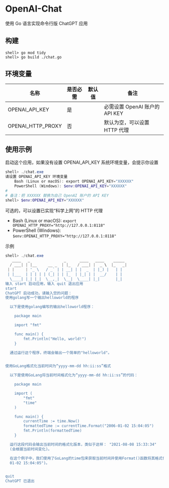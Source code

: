 # OpenAI-Chat

使用 Go 语言实现命令行版 ChatGPT 应用

## 构建

```
shell> go mod tidy
shell> go build ./chat.go
```

## 环境变量

| 名称 | 是否必需 | 默认值 | 备注 |
| ------------ | ------------ | ------------ | ------------ |
| OPENAI_API_KEY | 是 |  | 必需设置 OpenAI 账户的 API KEY |
| OPENAI_HTTP_PROXY | 否 |  | 默认为空，可以设置 HTTP 代理 |

## 使用示例

启动这个应用，如果没有设置 OPENAI_API_KEY 系统环境变量，会提示你设置

```PowerShell
shell> ./chat.exe
请设置 OPENAI_API_KEY 环境变量
    Bash (Linux or macOS): export OPENAI_API_KEY="XXXXXX"
    PowerShell (Windows): $env:OPENAI_API_KEY="XXXXXX"
#
# 备注：把 XXXXXX 替换为自己 OpenAI 账户的 API KEY
shell> $env:OPENAI_API_KEY="XXXXXX"
```

可选的，可以设置已实现“科学上网”的 HTTP 代理
 - Bash (Linux or macOS): `export OPENAI_HTTP_PROXY="http://127.0.0.1:8118"`
 - PowerShell (Windows): `$env:OPENAI_HTTP_PROXY="http://127.0.0.1:8118"`

示例

```PowerShell
shell> ./chat.exe
   ____   _               _      ____   ____    _____
  / ___| | |__     __ _  | |_   / ___| |  _ \  |_   _|
 | |     | '_ \   / _` | | __| | |  _  | |_) |   | |
 | |___  | | | | | (_| | | |_  | |_| | |  __/    | |
  \____| |_| |_|  \__,_|  \__|  \____| |_|       |_|
输入 start 启动应用，输入 quit 退出应用
start
ChatGPT 启动成功，请输入您的问题：
使用golang写一个输出helloworld的程序

  以下是使用golang编写的输出helloworld程序：

    package main

    import "fmt"

    func main() {
        fmt.Println("Hello, world!")
    }

  通过运行这个程序，终端会输出一个简单的"helloworld"。


使用GoLang格式化当前时间为“yyyy-mm-dd hh:ii:ss”格式

  以下是使用GoLang将当前时间格式化为“yyyy-mm-dd hh:ii:ss”的代码：

    package main

    import (
        "fmt"
        "time"
    )

    func main() {
        currentTime := time.Now()
        formattedTime := currentTime.Format("2006-01-02 15:04:05")
        fmt.Println(formattedTime)
    }

  运行这段代码会输出当前时间的格式化版本，类似于这样： "2021-08-08 15:33:34"
  (会根据当前时间变化)。

  在这个例子中，我们使用了GoLang的time包来获取当前时间并使用Format()函数将其格式化到指定的布局字符串(例如："2006-
  01-02 15:04:05")。


quit
ChatGPT 已退出
```
